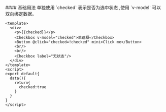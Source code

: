 <cn>
#### 基础用法
单独使用 `checked` 表示是否为选中状态 ,使用 `v-model` 可以双向绑定数据。
</cn>

```tpl
<template>
  <div>
    <p>{{checked}}</p>
    <Checkbox v-model="checked">单选框</Checkbox>
    <Button @click="checked=!checked" mini>Click me</Button>
    <br/>
    <br/>
    <Checkbox label="无状态"/>
  </div>
</template>
<script>
export default{
  data(){
    return{
      checked:true
    }
  }
}
</script>
```